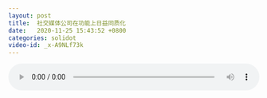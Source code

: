 ```yaml
---
layout: post
title:  社交媒体公司在功能上日益同质化
date:   2020-11-25 15:43:52 +0800
categories: solidot
video-id: _x-A9NLf73k
---
```


<audio id="youtube" style="width: 100%;" video-id="_x-A9NLf73k" controls></audio>

<script async type="text/javascript" src="/audio.js"></script>

